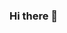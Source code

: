 ### Hi there 👋

<!--
# M.Tolga Coşkun

Python and Web developer using and open source software to help people better understand languages and texts.

## Main Projects

- https://*
- https://*
- https://*

plus many Python Django DRF and more!

## Educational Background

- Linguistics


## Hire Me and My Company

- https://*
-->
